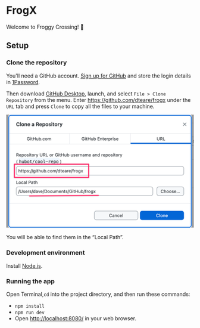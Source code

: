 # FrogX

Welcome to Froggy Crossing! 🐸

## Setup

### Clone the repository

You'll need a GitHub account. [Sign up for GitHub](https://github.com/signup) and store the login details in [1Password](https://1password.com/). 

Then download [GitHub Desktop](https://desktop.github.com), launch, and select `File > Clone Repository` from the menu. Enter https://github.com/dteare/frogx under the `URL` tab and press `Clone` to copy all the files to your machine. 

![Screenshot of GitHub Desktop](./docs/github-desktop-clone-repo.png)

You will be able to find them in the “Local Path”.

### Development environment

Install [Node.js](https://nodejs.org/en).

### Running the app

Open Terminal,`cd` into the project directory, and then run these commands:

- `npm install`
- `npm run dev`
- Open [http://localhost:8080/](http://localhost:8080/) in your web browser.
